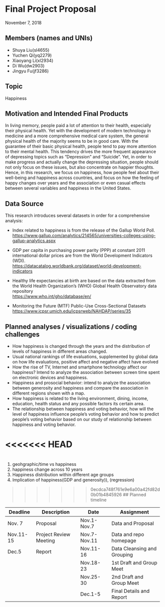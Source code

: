 Final Project Proposal
================
November 7, 2018

## Members (names and UNIs)

  - Shuya Liu(sl4655)
  - Yuchen Qi(yq2279)
  - Xiaoyang Li(xl2934)
  - Di Wu(dw2903)
  - Jingyu Fu(jf3286)

## Topic

Happiness

## Motivation and Intended Final Products

In living memory, people paid a lot of attention to their health,
especially their physical health. Yet with the development of modern
technology in medicine and a more comprehensive medical care system, the
general physical health of the majority seems to be in good care. With
the guarantee of their basic physical health, people tend to pay more
attention to their mental health. This tendency drives the more frequent
appearance of depressing topics such as “Depression” and “Suicide”. Yet,
in order to make progress and actually change the depressing situation,
people should not only focus on these issues, but also concentrate on
happier thoughts. Hence, in this research, we focus on happiness, how
people feel about their well-being and happiness across countries, and
focus on how the feeling of happy changes over years and the association
or even casual effects between several variables and happiness in the
United States.

## Data Source

This research introduces several datasets in order for a comprehensive
analysis:

  - Index related to happiness is from the release of the Gallup World
    Poll.  
    <https://www.gallup.com/analytics/214565/universities-colleges-using-gallup-analytics.aspx>

  - GDP per capita in purchasing power parity (PPP) at constant 2011
    international dollar prices are from the World Development
    Indicators (WDI).  
    <https://datacatalog.worldbank.org/dataset/world-development-indicators>

  - Healthy life expectancies at birth are based on the data extracted
    from the World Health Organization’s (WHO) Global Health Observatory
    data repository  
    <https://www.who.int/gho/database/en/>  

  - Monitoring the Future (MTF) Public-Use Cross-Sectional Datasets  
    <https://www.icpsr.umich.edu/icpsrweb/NAHDAP/series/35>

## Planned analyses / visualizations / coding challenges

  - How happiness is changed through the years and the distribution of
    levels of happiness in different areas changed.
  - Usual national rankings of life evaluations, supplemented by global
    data on how life evaluations, positive affect and negative affect
    have evolved
  - How the rise of TV, Internet and smartphone technology affect our
    happiness? Intend to analyze the association between screen time
    spent on electronic devices and happiness.
  - Happiness and prosocial behavior: intend to analyze the association
    between generosity and happiness and compare the association in
    different regions shown with a map.
  - How happiness is related to the living environment, dining, income,
    education, health status and any possible factors its certain area.
  - The relationship between happiness and voting behavior, how will the
    level of happiness influence people’s voting behavior and how to
    predict people’s voting behavior based on our study of relationship
    between happiness and voting behavior.

# \<\<\<\<\<\<\< HEAD

# 

1.  geohgraphic/time vs happiness
2.  happiness change across 10 years
3.  Happiness distribution within different age groups
4.  Implication of happiness(GDP and generosity)), (regression)

> > > > > > > 0ecdca748f761e9e6a00a42fd82d0b01b4845926 \#\# Planned
> > > > > > > timeline

| Deadline  | Description            | Date         | Assignment                  |
| --------- | ---------------------- | ------------ | --------------------------- |
| Nov. 7    | Proposal               | Nov.1-Nov.7  | Data and Proposal           |
| Nov.11-15 | Project Review Meeting | Nov.7-Nov.11 | Data and repo homepage      |
| Dec.5     | Report                 | Nov.11-16    | Data Cleansing and Grouping |
|           |                        | Nov.18-23    | 1st Draft and Group Meet    |
|           |                        | Nov.25-30    | 2nd Draft and Group Meet    |
|           |                        | Dec.1-5      | Final Details and Report    |
